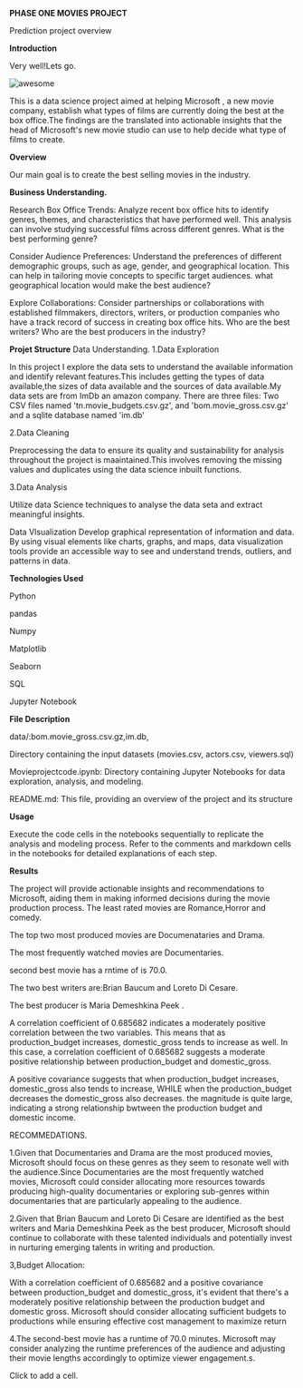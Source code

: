 **PHASE ONE MOVIES PROJECT**

 Prediction project overview

**Introduction**

Very well!Lets go.

![awesome](https://github.com/winnycodegurl/Ds-Phase1--Movies-Project/assets/162214319/a2b093d4-bc0c-4b4d-b02c-8af59d553990)


This is a data science project aimed at helping Microsoft , a new movie company, establish what types of films are currently doing the best at the box office.The findings are the translated into actionable insights that the head of Microsoft's new movie studio can use to help decide what type of films to create.

 **Overview**
  
Our main goal is to create the best selling movies in the industry.

**Business Understanding.**

  Research Box Office Trends:
  Analyze recent box office hits to identify genres, themes, and characteristics that have performed well. This analysis can involve studying successful films across different genres.
  What is the best performing genre?

Consider Audience Preferences: Understand the preferences of different demographic groups, such as age, gender, and geographical location. This can help in tailoring movie concepts to specific target audiences.
what geographical location would make the best audience?

Explore Collaborations: Consider partnerships or collaborations with established filmmakers, directors, writers, or production companies who have a track record of success in creating box office hits.
Who are the best writers?
Who are the best producers in the industry?

**Projet Structure**
Data Understanding.
1.Data Exploration

In this project I explore the data sets to understand the available information  and identify relevant features.This includes getting the types of data available,the sizes of data available and the sources of data available.My data sets are from ImDb an amazon company.
There are three files: Two CSV files named 'tn.movie_budgets.csv.gz', and 'bom.movie_gross.csv.gz' and a sqlite database named 'im.db'

2.Data Cleaning

 Preprocessing the data to ensure its quality and sustainability for analysis throughout the project is maaintained.This involves removing the missing values and duplicates using the data science inbuilt functions.

3.Data Analysis

Utilize data Science techniques to analyse the data seta and extract meaningful insights.

Data VIsualization
Develop  graphical representation of information and data. By using visual elements like charts, graphs, and maps, data visualization tools provide an accessible way to see and understand trends, outliers, and patterns in data.

**Technologies Used**

Python

pandas

Numpy

Matplotlib

Seaborn

SQL

Jupyter Notebook

**File Description**

data/:bom.movie_gross.csv.gz,im.db,

Directory containing the input datasets (movies.csv, actors.csv, viewers.sql)

Movieprojectcode.ipynb: Directory containing Jupyter Notebooks for data exploration, analysis, and modeling.

README.md: This file, providing an overview of the project and its structure

**Usage**

Execute the code cells in the notebooks sequentially to replicate the analysis and modeling process.
Refer to the comments and markdown cells in the notebooks for detailed explanations of each step.

**Results**

The project will provide actionable insights and recommendations to Microsoft, aiding them in making informed decisions during the movie production process.
The least rated movies are Romance,Horror and comedy.

The top two most produced movies are Documenataries and Drama.

The most frequently watched movies are Documentaries.

second best movie has a rntime of is 70.0.

The two best writers are:Brian Baucum and Loreto Di Cesare.

The best producer is Maria Demeshkina Peek .

A correlation coefficient of 0.685682 indicates a moderately positive correlation between the two variables. This means that as production_budget increases, domestic_gross tends to increase as well. In this case, a correlation coefficient of 0.685682 suggests a moderate positive relationship between production_budget and domestic_gross.

A positive covariance suggests that when production_budget increases, domestic_gross also tends to increase, WHILE when the production_budget decreases the domestic_gross also decreases. the magnitude is quite large, indicating a strong relationship bwtween the production budget and domestic income.

RECOMMEDATIONS.

1.Given that Documentaries and Drama are the most produced movies, Microsoft should focus on these genres as they seem to resonate well with the audience.Since Documentaries are the most frequently watched movies, Microsoft could consider allocating more resources towards producing high-quality documentaries or exploring sub-genres within documentaries that are particularly appealing to the audience.

2.Given that Brian Baucum and Loreto Di Cesare are identified as the best writers and Maria Demeshkina Peek as the best producer, Microsoft should continue to collaborate with these talented individuals and potentially invest in nurturing emerging talents in writing and production.

3,Budget Allocation:

With a correlation coefficient of 0.685682 and a positive covariance between production_budget and domestic_gross, it's evident that there's a moderately positive relationship between the production budget and domestic gross. Microsoft should consider allocating sufficient budgets to productions while ensuring effective cost management to maximize return

4.The second-best movie has a runtime of 70.0 minutes. Microsoft may consider analyzing the runtime preferences of the audience and adjusting their movie lengths accordingly to optimize viewer engagement.s.


Click to add a cell.



